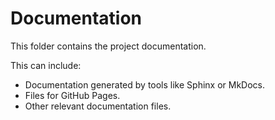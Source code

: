 # Documentation

This folder contains the project documentation.

This can include:
- Documentation generated by tools like Sphinx or MkDocs.
- Files for GitHub Pages.
- Other relevant documentation files.

